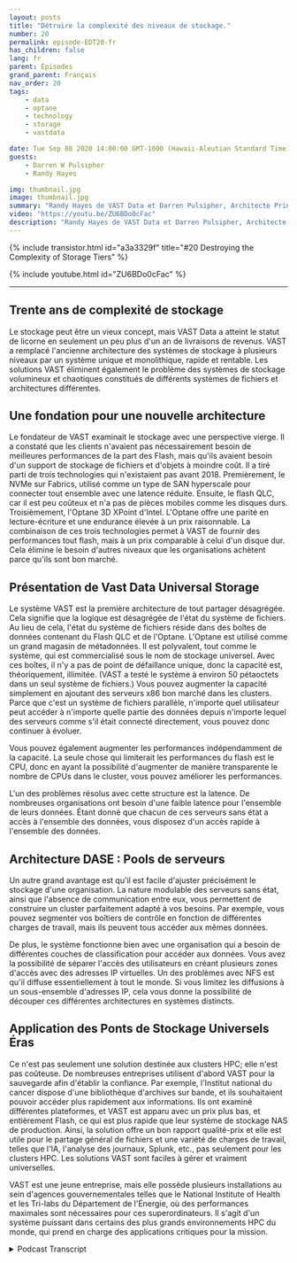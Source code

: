 ```yaml
---
layout: posts
title: "Détruire la complexité des niveaux de stockage."
number: 20
permalink: episode-EDT20-fr
has_children: false
lang: fr
parent: Épisodes
grand_parent: Français
nav_order: 20
tags:
    - data
    - optane
    - technology
    - storage
    - vastdata

date: Tue Sep 08 2020 14:00:00 GMT-1000 (Hawaii-Aleutian Standard Time)
guests:
    - Darren W Pulsipher
    - Randy Hayes

img: thumbnail.jpg
image: thumbnail.jpg
summary: "Randy Hayes de VAST Data et Darren Pulsipher, Architecte Principal des Solutions pour le Secteur Public chez Intel, discutent de l'architecture de stockage innovante de VAST Data qui élimine le besoin de niveaux en utilisant NVMe over Fabrics, QLC Flash et 3D XPoint Optane."
video: "https://youtu.be/ZU6BDo0cFac"
description: "Randy Hayes de VAST Data et Darren Pulsipher, Architecte Principal des Solutions pour le Secteur Public chez Intel, discutent de l'architecture de stockage innovante de VAST Data qui élimine le besoin de niveaux en utilisant NVMe over Fabrics, QLC Flash et 3D XPoint Optane."
---
```


<div>
{% include transistor.html id="a3a3329f" title="#20 Destroying the Complexity of Storage Tiers" %}

{% include youtube.html id="ZU6BDo0cFac" %}
</div>

---

## Trente ans de complexité de stockage

Le stockage peut être un vieux concept, mais VAST Data a atteint le statut de licorne en seulement un peu plus d'un an de livraisons de revenus. VAST a remplacé l'ancienne architecture des systèmes de stockage à plusieurs niveaux par un système unique et monolithique, rapide et rentable. Les solutions VAST éliminent également le problème des systèmes de stockage volumineux et chaotiques constitués de différents systèmes de fichiers et architectures différentes.

## Une fondation pour une nouvelle architecture

Le fondateur de VAST examinait le stockage avec une perspective vierge. Il a constaté que les clients n'avaient pas nécessairement besoin de meilleures performances de la part des Flash, mais qu'ils avaient besoin d'un support de stockage de fichiers et d'objets à moindre coût. Il a tiré parti de trois technologies qui n'existaient pas avant 2018. Premièrement, le NVMe sur Fabrics, utilisé comme un type de SAN hyperscale pour connecter tout ensemble avec une latence réduite. Ensuite, le flash QLC, car il est peu coûteux et n'a pas de pièces mobiles comme les disques durs. Troisièmement, l'Optane 3D XPoint d'Intel. L'Optane offre une parité en lecture-écriture et une endurance élevée à un prix raisonnable. La combinaison de ces trois technologies permet à VAST de fournir des performances tout flash, mais à un prix comparable à celui d'un disque dur. Cela élimine le besoin d'autres niveaux que les organisations achètent parce qu'ils sont bon marché.

## Présentation de Vast Data Universal Storage

Le système VAST est la première architecture de tout partager désagrégée. Cela signifie que la logique est désagrégée de l'état du système de fichiers. Au lieu de cela, l'état du système de fichiers réside dans des boîtes de données contenant du Flash QLC et de l'Optane. L'Optane est utilisé comme un grand magasin de métadonnées. Il est polyvalent, tout comme le système, qui est commercialisé sous le nom de stockage universel. Avec ces boîtes, il n'y a pas de point de défaillance unique, donc la capacité est, théoriquement, illimitée. (VAST a testé le système à environ 50 pétaoctets dans un seul système de fichiers.) Vous pouvez augmenter la capacité simplement en ajoutant des serveurs x86 bon marché dans les clusters. Parce que c'est un système de fichiers parallèle, n'importe quel utilisateur peut accéder à n'importe quelle partie des données depuis n'importe lequel des serveurs comme s'il était connecté directement, vous pouvez donc continuer à évoluer.

Vous pouvez également augmenter les performances indépendamment de la capacité. La seule chose qui limiterait les performances du flash est le CPU, donc en ayant la possibilité d'augmenter de manière transparente le nombre de CPUs dans le cluster, vous pouvez améliorer les performances.

L'un des problèmes résolus avec cette structure est la latence. De nombreuses organisations ont besoin d'une faible latence pour l'ensemble de leurs données. Étant donné que chacun de ces serveurs sans état a accès à l'ensemble des données, vous disposez d'un accès rapide à l'ensemble des données.

## Architecture DASE : Pools de serveurs

Un autre grand avantage est qu'il est facile d'ajuster précisément le stockage d'une organisation. La nature modulable des serveurs sans état, ainsi que l'absence de communication entre eux, vous permettent de construire un cluster parfaitement adapté à vos besoins. Par exemple, vous pouvez segmenter vos boîtiers de contrôle en fonction de différentes charges de travail, mais ils peuvent tous accéder aux mêmes données.

De plus, le système fonctionne bien avec une organisation qui a besoin de différentes couches de classification pour accéder aux données. Vous avez la possibilité de séparer l'accès des utilisateurs en créant plusieurs zones d'accès avec des adresses IP virtuelles. Un des problèmes avec NFS est qu'il diffuse essentiellement à tout le monde. Si vous limitez les diffusions à un sous-ensemble d'adresses IP, cela vous donne la possibilité de découper ces différentes architectures en systèmes distincts.

## Application des Ponts de Stockage Universels Éras

Ce n'est pas seulement une solution destinée aux clusters HPC; elle n'est pas coûteuse. De nombreuses entreprises utilisent d'abord VAST pour la sauvegarde afin d'établir la confiance. Par exemple, l'Institut national du cancer dispose d'une bibliothèque d'archives sur bande, et ils souhaitaient pouvoir accéder plus rapidement aux informations. Ils ont examiné différentes plateformes, et VAST est apparu avec un prix plus bas, et entièrement Flash, ce qui est plus rapide que leur système de stockage NAS de production. Ainsi, la solution offre un bon rapport qualité-prix et elle est utile pour le partage général de fichiers et une variété de charges de travail, telles que l'IA, l'analyse des journaux, Splunk, etc., pas seulement pour les clusters HPC. Les solutions VAST sont faciles à gérer et vraiment universelles.

VAST est une jeune entreprise, mais elle possède plusieurs installations au sein d'agences gouvernementales telles que le National Institute of Health et les Tri-labs du Département de l'Énergie, où des performances maximales sont nécessaires pour ces superordinateurs. Il s'agit d'un système puissant dans certains des plus grands environnements HPC du monde, qui prend en charge des applications critiques pour la mission.



<details>
<summary> Podcast Transcript </summary>

<p></p>

</details>
